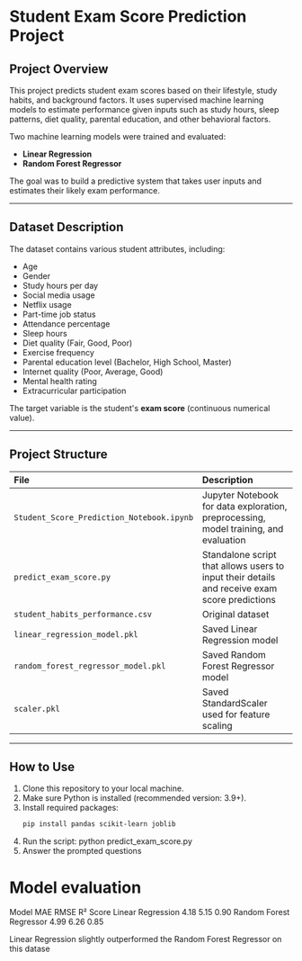 # Student Exam Score Prediction Project

## Project Overview

This project predicts student exam scores based on their lifestyle, study habits, and background factors. It uses supervised machine learning models to estimate performance given inputs such as study hours, sleep patterns, diet quality, parental education, and other behavioral factors.

Two machine learning models were trained and evaluated:

- **Linear Regression**
- **Random Forest Regressor**

The goal was to build a predictive system that takes user inputs and estimates their likely exam performance.

---

## Dataset Description

The dataset contains various student attributes, including:

- Age
- Gender
- Study hours per day
- Social media usage
- Netflix usage
- Part-time job status
- Attendance percentage
- Sleep hours
- Diet quality (Fair, Good, Poor)
- Exercise frequency
- Parental education level (Bachelor, High School, Master)
- Internet quality (Poor, Average, Good)
- Mental health rating
- Extracurricular participation

The target variable is the student's **exam score** (continuous numerical value).

---

## Project Structure

| File | Description |
|:-----|:------------|
| `Student_Score_Prediction_Notebook.ipynb` | Jupyter Notebook for data exploration, preprocessing, model training, and evaluation |
| `predict_exam_score.py` | Standalone script that allows users to input their details and receive exam score predictions |
| `student_habits_performance.csv` | Original dataset |
| `linear_regression_model.pkl` | Saved Linear Regression model |
| `random_forest_regressor_model.pkl` | Saved Random Forest Regressor model |
| `scaler.pkl` | Saved StandardScaler used for feature scaling |

---

## How to Use

1. Clone this repository to your local machine.
2. Make sure Python is installed (recommended version: 3.9+).
3. Install required packages:
   ```bash
   pip install pandas scikit-learn joblib
4. Run the script:
   python predict_exam_score.py
5. Answer the prompted questions

# Model evaluation
Model	                  MAE  	RMSE	R² Score
Linear Regression	      4.18	5.15	0.90
Random Forest Regressor	4.99	6.26	0.85

Linear Regression slightly outperformed the Random Forest Regressor on this datase

